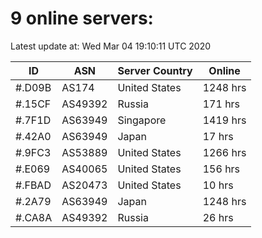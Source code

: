 # 9 online servers:

Latest update at: Wed Mar 04 19:10:11 UTC 2020

| ID | ASN | Server Country | Online |
| -- | --- | -------------- | ------ |
| #.D09B | AS174 | United States | 1248 hrs |
| #.15CF | AS49392 | Russia | 171 hrs |
| #.7F1D | AS63949 | Singapore | 1419 hrs |
| #.42A0 | AS63949 | Japan | 17 hrs |
| #.9FC3 | AS53889 | United States | 1266 hrs |
| #.E069 | AS40065 | United States | 156 hrs |
| #.FBAD | AS20473 | United States | 10 hrs |
| #.2A79 | AS63949 | Japan | 1248 hrs |
| #.CA8A | AS49392 | Russia | 26 hrs |

